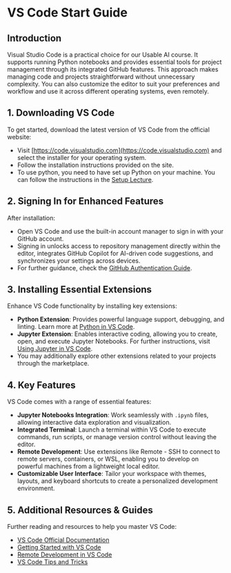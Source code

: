 # VS Code Start Guide

## Introduction
Visual Studio Code is a practical choice for our Usable AI course. It supports running Python notebooks and provides essential tools for project management through its integrated GitHub features. This approach makes managing code and projects straightforward without unnecessary complexity. You can also customize the editor to suit your preferences and workflow and use it across different operating systems, even remotely.

## 1. Downloading VS Code
To get started, download the latest version of VS Code from the official website:
- Visit [https://code.visualstudio.com](https://code.visualstudio.com) and select the installer for your operating system.
- Follow the installation instructions provided on the site.
- To use python, you need to have set up Python on your machine. You can follow the instructions in the [Setup Lecture](m00-setup/class.md).

## 2. Signing In for Enhanced Features
After installation:
- Open VS Code and use the built-in account manager to sign in with your GitHub account.
- Signing in unlocks access to repository management directly within the editor, integrates GitHub Copilot for AI-driven code suggestions, and synchronizes your settings across devices.
- For further guidance, check the [GitHub Authentication Guide](https://code.visualstudio.com/docs/editor/github).

## 3. Installing Essential Extensions
Enhance VS Code functionality by installing key extensions:
- **Python Extension**: Provides powerful language support, debugging, and linting. Learn more at [Python in VS Code](https://code.visualstudio.com/docs/python/python-tutorial).
- **Jupyter Extension**: Enables interactive coding, allowing you to create, open, and execute Jupyter Notebooks. For further instructions, visit [Using Jupyter in VS Code](https://code.visualstudio.com/docs/datascience/jupyter-notebooks).
- You may additionally explore other extensions related to your projects through the marketplace.

## 4. Key Features
VS Code comes with a range of essential features:
- **Jupyter Notebooks Integration**: Work seamlessly with `.ipynb` files, allowing interactive data exploration and visualization.
- **Integrated Terminal**: Launch a terminal within VS Code to execute commands, run scripts, or manage version control without leaving the editor.
- **Remote Development**: Use extensions like Remote - SSH to connect to remote servers, containers, or WSL, enabling you to develop on powerful machines from a lightweight local editor.
- **Customizable User Interface**: Tailor your workspace with themes, layouts, and keyboard shortcuts to create a personalized development environment.

## 5. Additional Resources & Guides
Further reading and resources to help you master VS Code:
- [VS Code Official Documentation](https://code.visualstudio.com/docs)
- [Getting Started with VS Code](https://code.visualstudio.com/docs/introvideos/basics)
- [Remote Development in VS Code](https://code.visualstudio.com/docs/remote/remote-overview)
- [VS Code Tips and Tricks](https://code.visualstudio.com/docs/getstarted/tips-and-tricks)
